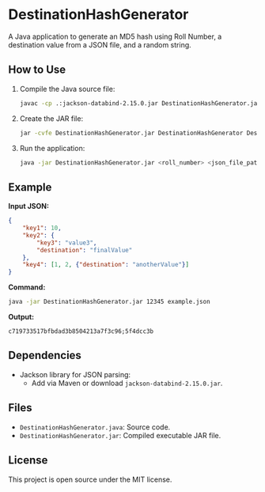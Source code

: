 
# DestinationHashGenerator

A Java application to generate an MD5 hash using Roll Number, a destination value from a JSON file, and a random string.

## How to Use

1. Compile the Java source file:
   ```bash
   javac -cp .:jackson-databind-2.15.0.jar DestinationHashGenerator.java
   ```

2. Create the JAR file:
   ```bash
   jar -cvfe DestinationHashGenerator.jar DestinationHashGenerator DestinationHashGenerator.class -C . jackson-databind-2.15.0.jar
   ```

3. Run the application:
   ```bash
   java -jar DestinationHashGenerator.jar <roll_number> <json_file_path>
   ```

## Example

**Input JSON:**
```json
{
    "key1": 10,
    "key2": {
        "key3": "value3",
        "destination": "finalValue"
    },
    "key4": [1, 2, {"destination": "anotherValue"}]
}
```

**Command:**
```bash
java -jar DestinationHashGenerator.jar 12345 example.json
```

**Output:**
```
c719733517bfbdad3b8504213a7f3c96;5f4dcc3b
```

## Dependencies
- Jackson library for JSON parsing:
  - Add via Maven or download `jackson-databind-2.15.0.jar`.

## Files
- `DestinationHashGenerator.java`: Source code.
- `DestinationHashGenerator.jar`: Compiled executable JAR file.

## License
This project is open source under the MIT license.
